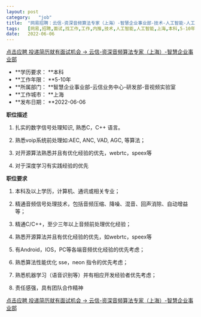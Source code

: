 ```yaml
---
layout:	post
category:	"job"
title:	"网易招聘：云信-资深音频算法专家（上海）-智慧企业事业部-技术-人工智能-人工智能-上海本科5-10年"
tags:	[网易,招聘,面试,找工作,工作,内推,技术,人工智能,人工智能,上海,本科,5-10年]
date:	2022-06-06
---
```


[点击应聘 投递简历就有面试机会 ->  云信-资深音频算法专家（上海）-智慧企业事业部](http://mobile.bole.netease.com/bole/boleDetail?id=40420&employeeId=346f03c3cda5f04c&key=all)



- **学历要求： **本科
- **工作年限： **5-10年
- **所属部门： **智慧企业事业部-云信业务中心-研发部-音视频实验室
- **工作城市： **上海
- **发布日期： **2022-06-06



**职位描述**

1. 扎实的数字信号处理知识, 熟悉C，C++ 语言。

2. 熟悉voip系统前处理如:AEC, ANC, VAD, AGC, 等算法；

3. 对开源算法熟悉并且有优化经验的优先，webrtc，speex等

4. 对于深度学习有实践经验的优先



**职位要求**

1. 本科及以上学历，计算机、通讯或相关专业；

2. 精通音频信号处理技术，包括音频压缩、降噪、混音、回声消除、自动增益等；

3. 精通C/C++，至少三年以上音频前处理优化经验；

4. 熟悉开源算法并且有优化经验的优先，如webrtc，speex等

6. 有Android，IOS，PC等各端音频优化经验的优先考虑；

7. 熟悉算法性能优化 sse，neon 指令的优先考虑；

8. 熟悉机器学习（语音识别等）并有相应开发经验者优先考虑；

9. 责任感强，具有团队合作精神



[点击应聘 投递简历就有面试机会 ->  云信-资深音频算法专家（上海）-智慧企业事业部](http://mobile.bole.netease.com/bole/boleDetail?id=40420&employeeId=346f03c3cda5f04c&key=all)